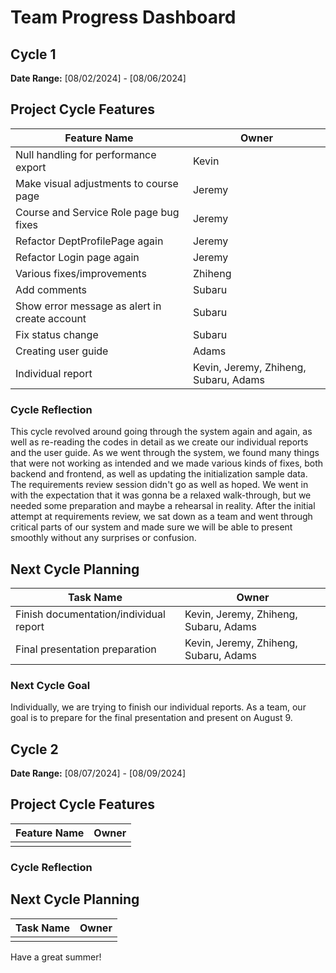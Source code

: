 # Team Progress Dashboard

## Cycle 1

**Date Range:** [08/02/2024] - [08/06/2024]

## Project Cycle Features

| Feature Name        | Owner                                   |
| -------------------- | --------------------------------------------- |
| Null handling for performance export | Kevin |
| Make visual adjustments to course page | Jeremy |
| Course and Service Role page bug fixes | Jeremy |
| Refactor DeptProfilePage again | Jeremy |
| Refactor Login page again | Jeremy |
| Various fixes/improvements | Zhiheng |
| Add comments | Subaru |
| Show error message as alert in create account | Subaru |
| Fix status change | Subaru |
| Creating user guide | Adams |
| Individual report | Kevin, Jeremy, Zhiheng, Subaru, Adams |

### Cycle Reflection

This cycle revolved around going through the system again and again, as well as re-reading the codes in detail as we 
create our individual reports and the user guide. As we went through the system, we found many things that were not 
working as intended and we made various kinds of fixes, both backend and frontend, as well as updating the initialization
sample data. The requirements review session didn't go as well as hoped. We went in with the expectation that it was gonna 
be a relaxed walk-through, but we needed some preparation and maybe a rehearsal in reality. After the initial attempt 
at requirements review, we sat down as a team and went through critical parts of our system and made sure we will be able
to present smoothly without any surprises or confusion.

## Next Cycle Planning

| Task Name             | Owner         | 
| ----------------------- | -------------- | 
| Finish documentation/individual report | Kevin, Jeremy, Zhiheng, Subaru, Adams |
| Final presentation preparation | Kevin, Jeremy, Zhiheng, Subaru, Adams |

### Next Cycle Goal
Individually, we are trying to finish our individual reports. As a team, our goal is to prepare for the final presentation and present on August 9.

## Cycle 2

**Date Range:** [08/07/2024] - [08/09/2024]

## Project Cycle Features

| Feature Name        | Owner                                   |
| ----------------------- | -------------- | 
|  |  |

### Cycle Reflection


## Next Cycle Planning

| Task Name             | Owner         | 
| ----------------------- | -------------- | 
|  |  |

Have a great summer!
